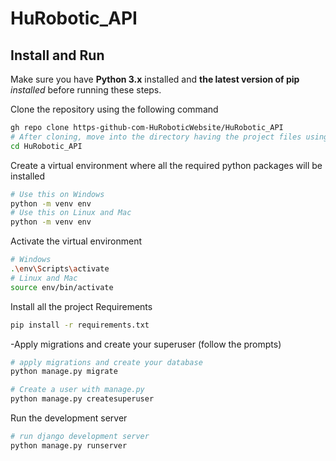 # HuRobotic_API


## Install and Run

Make sure you have **Python 3.x** installed and **the latest version of pip** *installed* before running these steps.

Clone the repository using the following command

```bash
gh repo clone https-github-com-HuRoboticWebsite/HuRobotic_API
# After cloning, move into the directory having the project files using the change directory command
cd HuRobotic_API
```
Create a virtual environment where all the required python packages will be installed

```bash
# Use this on Windows
python -m venv env
# Use this on Linux and Mac
python -m venv env
```
Activate the virtual environment

```bash
# Windows
.\env\Scripts\activate
# Linux and Mac
source env/bin/activate
```
Install all the project Requirements
```bash
pip install -r requirements.txt
```
-Apply migrations and create your superuser (follow the prompts)

```bash
# apply migrations and create your database
python manage.py migrate

# Create a user with manage.py
python manage.py createsuperuser
```

Run the development server

```bash
# run django development server
python manage.py runserver
```